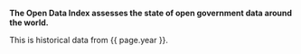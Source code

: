 **The Open Data Index assesses the state of open government data around the world.**

This is historical data from {{ page.year }}.

